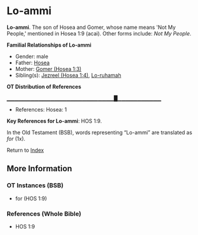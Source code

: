 # Lo-ammi
**Lo-ammi**. 
The son of Hosea and Gomer, whose name means 'Not My People,' mentioned in Hosea 1:9 (acai). 
Other forms include: 
*Not My People*. 




**Familial Relationships of Lo-ammi**


* Gender: male
* Father: [Hosea](Hosea.md)
* Mother: [Gomer (Hosea 1:3)](Gomer.2.md)
* Sibling(s): [Jezreel (Hosea 1:4)](Jezreel.2.md), [Lo-ruhamah](Lo-ruhamah.md)


**OT Distribution of References**

▁▁▁▁▁▁▁▁▁▁▁▁▁▁▁▁▁▁▁▁▁▁▁▁▁▁▁█▁▁▁▁▁▁▁▁▁▁▁
* References: Hosea: 1



**Key References for Lo-ammi**: 
HOS 1:9. 


In the Old Testament (BSB), words representing “Lo-ammi” are translated as 
*for* (1x). 




Return to [Index](00-Index.md)

## More Information

### OT Instances (BSB)

* for (HOS 1:9)



### References (Whole Bible)

* HOS 1:9



